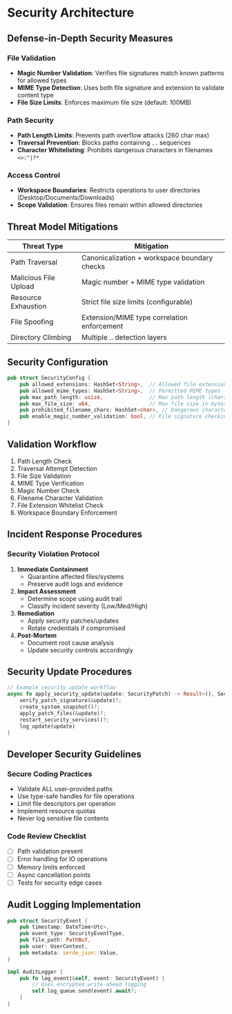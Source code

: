 # Security Architecture

## Defense-in-Depth Security Measures

### File Validation
- **Magic Number Validation**: Verifies file signatures match known patterns for allowed types
- **MIME Type Detection**: Uses both file signature and extension to validate content type
- **File Size Limits**: Enforces maximum file size (default: 100MB)

### Path Security
- **Path Length Limits**: Prevents path overflow attacks (260 char max)
- **Traversal Prevention**: Blocks paths containing `..` sequences
- **Character Whitelisting**: Prohibits dangerous characters in filenames `<>:"|?*`

### Access Control
- **Workspace Boundaries**: Restricts operations to user directories (Desktop/Documents/Downloads)
- **Scope Validation**: Ensures files remain within allowed directories

## Threat Model Mitigations

| Threat Type              | Mitigation                                                                 |
|--------------------------|----------------------------------------------------------------------------|
| Path Traversal           | Canonicalization + workspace boundary checks                              |
| Malicious File Upload    | Magic number + MIME type validation                                        |
| Resource Exhaustion      | Strict file size limits (configurable)                                     |
| File Spoofing            | Extension/MIME type correlation enforcement                                |
| Directory Climbing       | Multiple .. detection layers                                               |

## Security Configuration

```rust
pub struct SecurityConfig {
    pub allowed_extensions: HashSet<String>,  // Allowed file extensions
    pub allowed_mime_types: HashSet<String>,  // Permitted MIME types
    pub max_path_length: usize,               // Max path length (chars)
    pub max_file_size: u64,                   // Max file size in bytes
    pub prohibited_filename_chars: HashSet<char>, // Dangerous characters
    pub enable_magic_number_validation: bool, // File signature checking
}
```

## Validation Workflow

1. Path Length Check
2. Traversal Attempt Detection
3. File Size Validation
4. MIME Type Verification
5. Magic Number Check
6. Filename Character Validation
7. File Extension Whitelist Check
8. Workspace Boundary Enforcement

## Incident Response Procedures

### Security Violation Protocol
1. **Immediate Containment**
   - Quarantine affected files/systems
   - Preserve audit logs and evidence
2. **Impact Assessment**
   - Determine scope using audit trail
   - Classify incident severity (Low/Med/High)
3. **Remediation**
   - Apply security patches/updates
   - Rotate credentials if compromised
4. **Post-Mortem**
   - Document root cause analysis
   - Update security controls accordingly

## Security Update Procedures

```rust
// Example security update workflow
async fn apply_security_update(update: SecurityPatch) -> Result<(), SecurityError> {
    verify_patch_signature(&update)?;
    create_system_snapshot()?;
    apply_patch_files(&update)?;
    restart_security_services()?;
    log_update(update)
}
```

## Developer Security Guidelines

### Secure Coding Practices
- Validate ALL user-provided paths
- Use type-safe handles for file operations
- Limit file descriptors per operation
- Implement resource quotas
- Never log sensitive file contents

### Code Review Checklist
- [ ] Path validation present
- [ ] Error handling for IO operations
- [ ] Memory limits enforced
- [ ] Async cancellation points
- [ ] Tests for security edge cases

## Audit Logging Implementation

```rust
pub struct SecurityEvent {
    pub timestamp: DateTime<Utc>,
    pub event_type: SecurityEventType,
    pub file_path: PathBuf,
    pub user: UserContext,
    pub metadata: serde_json::Value,
}

impl AuditLogger {
    pub fn log_event(&self, event: SecurityEvent) {
        // Uses encrypted write-ahead logging
        self.log_queue.send(event).await?;
    }
}
```
